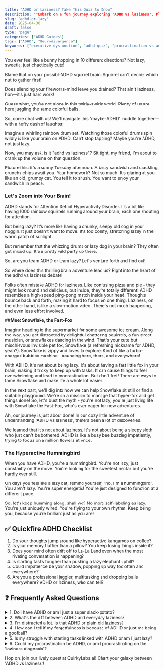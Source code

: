 ```yaml
---
title: "ADHD or Laziness? Take This Quiz to Know"
description: ""Embark on a fun journey exploring 'ADHD vs laziness'. Playfully crack the mystery: could it be ADHD, or are you simply having a cozy lazy day!""
slug: "adhd-or-lazy"
date: 2025-04-30
draft: false
type: "page"
categories: ["ADHD Guides"]
tags: ["ADHD", "Neurodivergence"]
keywords: ["executive dysfunction", "adhd quiz", "procrastination vs adhd"]
---
```


You ever feel like a bunny hopping in 10 different directions? Not lazy, sweetie, just chaotically cute!

Blame that on your possibl-ADHD squirrel brain. Squirrel can't decide which nut to gather first!

Does silencing your fireworks-mind leave you drained? That ain't laziness, hon—it's just hard work!

Guess what, you're not alone in this twirly-swirly world. Plenty of us are here juggling the same colorful balls.

So, come chat with us! We'll navigate this 'maybe-ADHD' muddle together—with a hefty dash of laughter.

Imagine a whirling rainbow drum set. Watching those colorful drums spin wildly is like your brain on ADHD. Can't stop tapping? Maybe you're ADHD, not just lazy. 

Now, you may ask, is it "adhd vs laziness"? Sit tight, my friend, I'm about to crank up the volume on that question. 

Picture this: it's a sunny Tuesday afternoon. A tasty sandwich and crackling, crunchy chips await you. Your homework? Not so much. It's glaring at you like an old, grumpy cat. You tell it to shush. You want to enjoy your sandwich in peace.

### Let's Zoom into Your Brain!

ADHD stands for Attention Deficit Hyperactivity Disorder. It’s a bit like having 1000 rainbow squirrels running around your brain, each one shouting for attention.

But being lazy? It's more like having a chunky, sleepy old dog in your noggin. It just doesn't want to move. It's too comfy, stretching lazily in the warm patch of sunlight.

But remember that the whizzing drums or lazy dog in your brain? They often get mixed up. It's a pretty wild party up there.

So, are you team ADHD or team lazy? Let's venture forth and find out!

So where does this thrilling brain adventure lead us? Right into the heart of the adhd vs laziness debate!

Folks often mistake ADHD for laziness. Like confusing pizza and pie – they might look round and delicious, but inside, they're totally different! ADHD resembles a high-speed ping-pong match inside your head. Thoughts bounce back and forth, making it hard to focus on one thing. Laziness, on the other hand, is like a slow-motion video. There's not much happening, and even less effort involved.

##**Meet Snowflake, the Fast-Fox**

Imagine heading to the supermarket for some awesome ice cream. Along the way, you get distracted by delightful chattering squirrels, a fun street musician, or snowflakes dancing in the wind. That's your cute but mischievous invisible pet fox, Snowflake (a refreshing nickname for ADHD, yeah?). Snowflake is zippy and loves to explore. Kind of like a turbo-charged bubbles machine - bouncing here, there, and everywhere!

With ADHD, it's not about being lazy. It's about having a fast little fox in your brain, making it tricky to keep up with tasks. It can cause things to feel overwhelming and lead to procrastination. But don't fret! There are ways to tame Snowflake and make life a whole lot easier.

In the next part, we'll dig into how we can help Snowflake sit still or find a suitable playground. We're on a mission to manage that hyper-fox and get things done! So, let's bust the myth - you're not lazy, you're just living life with Snowflake the Fast-Fox, who's ever eager for new adventures.

Ah, our journey is just about done! In our cozy little adventure of understanding 'ADHD vs laziness', there's been a lot of discoveries.

We learned that it's not about laziness. It's not about being a sleepy sloth who just can't be bothered. ADHD is like a busy bee buzzing impatiently, trying to focus on a million flowers at once. 

### The Hyperactive Hummingbird 
When you have ADHD, you're a hummingbird. You're not lazy, just constantly on the move. You're looking for the sweetest nectar but you're hardly ever still. 

On days you feel like a lazy cat, remind yourself, "no, I'm a hummingbird". You aren't lazy. You're super energetic! You're just designed to function at a different pace. 

So, let's keep humming along, shall we? No more self-labeling as lazy. You're just uniquely wired. You're flying to your own rhythm. Keep being you, because you're brilliant just as you are!

## ✅ Quickfire ADHD Checklist

1. Do your thoughts jump around like hyperactive kangaroos on coffee?
2. Is your memory fluffier than a pillow? You keep losing things inside it?
3. Does your mind often drift off to La-La Land even when the most riveting conversation is happening?
4. Is starting tasks tougher than pushing a lazy elephant uphill?
5. Could impatience be your shadow, popping up way too often and everywhere?
6. Are you a professional juggler, multitasking and dropping balls everywhere? ADHD or laziness, who can tell?

## ❓ Frequently Asked Questions

<details>
<summary>1. Do I have ADHD or am I just a super slack-potato?</summary>
No judgement here, friend! ADHD and our lazy days can feel quite similar. A doc can help you sort that cookie out.
</details>

<details>
<summary>2. What's the diff between ADHD and everyday laziness?</summary>
Super quick answer: laziness is a choice, ADHD isn't. It's like choosing between eating candy or broccoli, you know what I mean?
</details>

<details>
<summary>3. I'm distracted a lot. Is that ADHD or plain old laziness?</summary>
Being distracted doesn't always shout ADHD. Even kittens get distracted! Let's be curious and check further.
</details>

<details>
<summary>4. How can I tell if my forgetfulness is because of ADHD or just me being a goofball?</summary>
Forgetfulness can be a sign of both ADHD and being a fun-loving goofball! Talk to a doc for the full kiddie pool scoop!
</details>

<details>
<summary>5. Is my struggle with starting tasks linked with ADHD or am I just lazy?</summary>
Struggle kickstarting tasks: classic ADHD! But hey, even superheroes have their 'lazy cape' days.
</details>

<details>
<summary>6. Could my procrastination be ADHD, or am I procrastinating on the 'laziness diagnosis'?</summary>
Hmm, procrastination could be one sneaky symptom of ADHD, not necessarily laziness. Double tag a doc for the answer!
</details>

Hop on, join our lively quest at QuirkyLabs.ai! Chart your galaxy between 'ADHD vs laziness'!